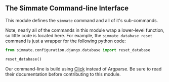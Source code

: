 The Simmate Command-line Interface
----------------------------------

This module defines the ``simmate`` command and all of it's sub-commands. 

Note, nearly all of the commands in this module wrap a lower-level function, so little code is located here. For example, the `simmate database reset` command is just a wrapper for the following python code:

``` python
from simmate.configuration.django.database import reset_database

reset_database()
```

Our command-line is build using [Click](https://click.palletsprojects.com/en/8.0.x/) instead of Argparse. Be sure to read their documentation before contributing to this module.
